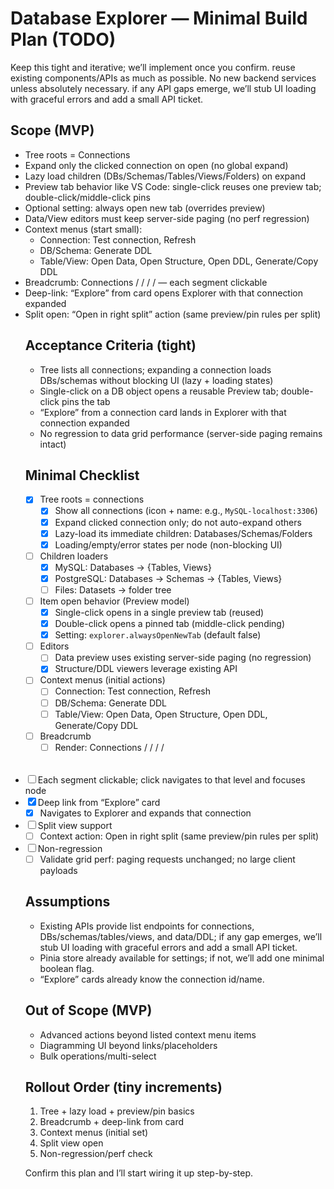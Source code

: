 # Database Explorer — Minimal Build Plan (TODO)

Keep this tight and iterative; we’ll implement once you confirm.
reuse existing components/APIs as much as possible. No new backend services unless absolutely necessary.
if any API gaps emerge, we’ll stub UI loading with graceful errors and add a small API ticket.


## Scope (MVP)
- Tree roots = Connections
- Expand only the clicked connection on open (no global expand)
- Lazy load children (DBs/Schemas/Tables/Views/Folders) on expand
- Preview tab behavior like VS Code: single-click reuses one preview tab; double-click/middle-click pins
- Optional setting: always open new tab (overrides preview)
- Data/View editors must keep server-side paging (no perf regression)
- Context menus (start small):
  - Connection: Test connection, Refresh
  - DB/Schema: Generate DDL
  - Table/View: Open Data, Open Structure, Open DDL, Generate/Copy DDL
- Breadcrumb: Connections / <conn> / <db> / <schema> / <table> — each segment clickable
- Deep-link: “Explore” from card opens Explorer with that connection expanded
- Split open: “Open in right split” action (same preview/pin rules per split)

## Acceptance Criteria (tight)
- Tree lists all connections; expanding a connection loads DBs/schemas without blocking UI (lazy + loading states)
- Single-click on a DB object opens a reusable Preview tab; double-click pins the tab
- “Explore” from a connection card lands in Explorer with that connection expanded
- No regression to data grid performance (server-side paging remains intact)

## Minimal Checklist
- [x] Tree roots = connections
  - [x] Show all connections (icon + name: e.g., `MySQL-localhost:3306`)
  - [x] Expand clicked connection only; do not auto-expand others
  - [x] Lazy-load its immediate children: Databases/Schemas/Folders
  - [x] Loading/empty/error states per node (non-blocking UI)
- [ ] Children loaders
  - [x] MySQL: Databases → {Tables, Views}
  - [x] PostgreSQL: Databases → Schemas → {Tables, Views}
  - [ ] Files: Datasets → folder tree
- [ ] Item open behavior (Preview model)
  - [x] Single-click opens in a single preview tab (reused)
  - [x] Double-click opens a pinned tab (middle-click pending)
  - [x] Setting: `explorer.alwaysOpenNewTab` (default false)
- [ ] Editors
  - [ ] Data preview uses existing server-side paging (no regression)
  - [x] Structure/DDL viewers leverage existing API
- [ ] Context menus (initial actions)
  - [ ] Connection: Test connection, Refresh
  - [ ] DB/Schema: Generate DDL
  - [ ] Table/View: Open Data, Open Structure, Open DDL, Generate/Copy DDL
- [ ] Breadcrumb
  - [ ] Render: Connections / <conn> / <db> / <schema> / <table>
  - [ ] Each segment clickable; click navigates to that level and focuses node
- [x] Deep link from “Explore” card
  - [x] Navigates to Explorer and expands that connection
- [ ] Split view support
  - [ ] Context action: Open in right split (same preview/pin rules per split)
- [ ] Non-regression
  - [ ] Validate grid perf: paging requests unchanged; no large client payloads

## Assumptions
- Existing APIs provide list endpoints for connections, DBs/schemas/tables/views, and data/DDL; if any gap emerges, we’ll stub UI loading with graceful errors and add a small API ticket.
- Pinia store already available for settings; if not, we’ll add one minimal boolean flag.
- “Explore” cards already know the connection id/name.

## Out of Scope (MVP)
- Advanced actions beyond listed context menu items
- Diagramming UI beyond links/placeholders
- Bulk operations/multi-select

## Rollout Order (tiny increments)
1) Tree + lazy load + preview/pin basics
2) Breadcrumb + deep-link from card
3) Context menus (initial set)
4) Split view open
5) Non-regression/perf check

Confirm this plan and I’ll start wiring it up step-by-step.
